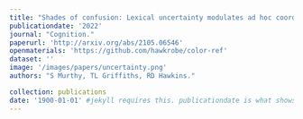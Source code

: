 ```yaml
---
title: "Shades of confusion: Lexical uncertainty modulates ad hoc coordination in an interactive communication task"
publicationdate: '2022'
journal: "Cognition."
paperurl: 'http://arxiv.org/abs/2105.06546'
openmaterials: 'https://github.com/hawkrobe/color-ref'
dataset: ''
image: '/images/papers/uncertainty.png'
authors: "S Murthy, TL Griffiths, RD Hawkins."

collection: publications
date: '1900-01-01' #jekyll requires this. publicationdate is what shows up
---
```

